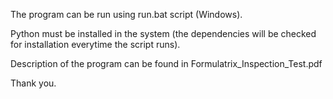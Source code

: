 The program can be run using run.bat script (Windows).

Python must be installed in the system (the dependencies will be checked for installation everytime the script runs).

Description of the program can be found in Formulatrix_Inspection_Test.pdf

Thank you.